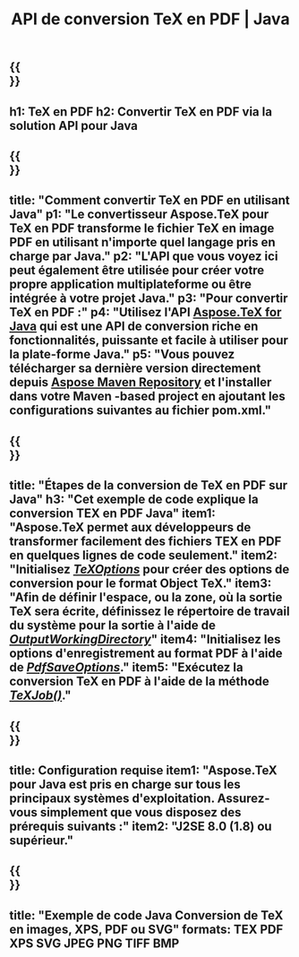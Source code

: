 ﻿---
translation: true
template: /_templates/_conversion-child-java.md
title: API de conversion TeX en PDF | Java
description: Fonctionnalité de conversion TeX en PDF. Intégrez cette bibliothèque Java sur site dans votre projet ou utilisez des applications multiplateformes pour convertir TeX en PDF.
keywords: tex en pdf api jpeg, tex2pdf intégrer
url: /java/conversion/tex-to-pdf/
family: tex
platformtag: java
feature: conversion
informat: TEX
outformat: PDF
otherformats: BMP PNG JPEG TIFF XPS SVG
---


{{<section banner>}}
---
h1: TeX en PDF
h2: Convertir TeX en PDF via la solution API pour Java
---

{{<section overview>}}
---
title: "Comment convertir TeX en PDF en utilisant Java"
p1: "Le convertisseur Aspose.TeX pour TeX en PDF transforme le fichier TeX en image PDF en utilisant n'importe quel langage pris en charge par Java."
p2: "L'API que vous voyez ici peut également être utilisée pour créer votre propre application multiplateforme ou être intégrée à votre projet Java."
p3: "Pour convertir TeX en PDF :"
p4: "Utilisez l'API [Aspose.TeX for Java](https://products.aspose.com/tex/java) qui est une API de conversion riche en fonctionnalités, puissante et facile à utiliser pour la plate-forme Java."
p5: "Vous pouvez télécharger sa dernière version directement depuis [Aspose Maven Repository](https://repository.aspose.com/tex/) et l'installer dans votre Maven -based project en ajoutant les configurations suivantes au fichier pom.xml."
---

{{<section feature1>}}
---
title: "Étapes de la conversion de TeX en PDF sur Java"
h3: "Cet exemple de code explique la conversion TEX en PDF Java"
item1: "Aspose.TeX permet aux développeurs de transformer facilement des fichiers TEX en PDF en quelques lignes de code seulement."
item2: "Initialisez [*TeXOptions*](https://reference.aspose.com/tex/java/com.aspose.tex/TeXOptions) pour créer des options de conversion pour le format Object TeX."
item3: "Afin de définir l'espace, ou la zone, où la sortie TeX sera écrite, définissez le répertoire de travail du système pour la sortie à l'aide de [*OutputWorkingDirectory*](https://reference.aspose.com/tex/java/com.aspose.tex/TeXOptions#getOutputWorkingDirectory--)"
item4: "Initialisez les options d'enregistrement au format PDF à l'aide de [*PdfSaveOptions*](https://reference.aspose.com/tex/java/com.aspose.tex.rendering/PdfSaveOptions)."
item5: "Exécutez la conversion TeX en PDF à l'aide de la méthode [*TeXJob()*](https://reference.aspose.com/tex/java/com.aspose.tex/TeXJob)."
---

{{<section feature2>}}
---
title: Configuration requise
item1: "Aspose.TeX pour Java est pris en charge sur tous les principaux systèmes d'exploitation. Assurez-vous simplement que vous disposez des prérequis suivants :"
item2: "J2SE 8.0 (1.8) ou supérieur."
---

{{<section widget>}}
---
title: "Exemple de code Java Conversion de TeX en images, XPS, PDF ou SVG"
formats: TEX PDF XPS SVG JPEG PNG TIFF BMP
---